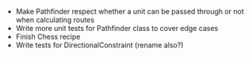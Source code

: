 - Make Pathfinder respect whether a unit can be passed through or not when calculating routes
- Write more unit tests for Pathfinder class to cover edge cases
- Finish Chess recipe
- Write tests for DirectionalConstraint (rename also?)
